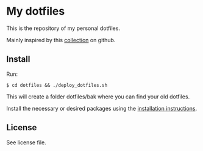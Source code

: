 # My dotfiles

This is the repository of my personal dotfiles.

Mainly inspired by this [collection](https://github.com/webpro/awesome-dotfiles) on github.

## Install

Run:

```console
$ cd dotfiles && ./deploy_dotfiles.sh
```

This will create a folder dotfiles/bak where you can find your old dotfiles.

Install the necessary or desired packages using the [installation instructions](install_todos.md "TODOs for installation").

## License

See license file.
